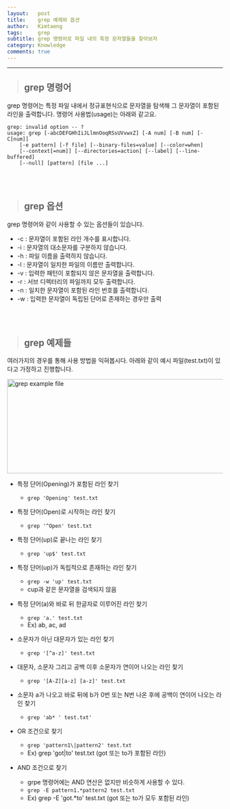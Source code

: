 ```yaml
---
layout:   post
title:    grep 예제와 옵션
author:   Kimtaeng
tags: 	  grep 
subtitle: grep 명령어로 파일 내의 특정 문자열들을 찾아보자
category: Knowledge
comments: true
---
```


<hr/>

> ## grep 명령어

grep 명령어는 특정 파일 내에서 정규표현식으로 문자열을 탐색해 그 문자열이 포함된 라인을 출력합니다.
명령어 사용법(usage)는 아래와 같고요.

<pre class="line-numbers"><code class="language-bash" data-start="1">grep: invalid option -- ?
usage: grep [-abcDEFGHhIiJLlmnOoqRSsUVvwxZ] [-A num] [-B num] [-C[num]]
	[-e pattern] [-f file] [--binary-files=value] [--color=when]
	[--context[=num]] [--directories=action] [--label] [--line-buffered]
	[--null] [pattern] [file ...]
</code></pre>

<br/><br/>

> ## grep 옵션

grep 명령어와 같이 사용할 수 있는 옵션들이 있습니다.

- -c : 문자열이 포함된 라인 개수를 표시합니다.
- -i : 문자열의 대소문자를 구분하지 않습니다. 
- -h : 파일 이름을 출력하지 않습니다.
- -l : 문자열이 일치한 파일의 이름만 출력합니다.
- -v : 입력한 패턴이 포함되지 않은 문자열을 출력합니다.
- -r : 서브 디렉터리의 파일까지 모두 출력합니다.
- -n : 일치한 문자열이 포함된 라인 번호를 출력합니다.
- -w : 입력한 문자열이 독립된 단어로 존재하는 경우만 출력

<br/><br/>

> ## grep 예제들

여러가지의 경우를 통해 사용 방법을 익혀봅시다. 아래와 같이 예시 파일(test.txt)이 있다고 가정하고 진행합니다.

<img class="post_image" src="{{ site.baseurl }}/img/post/2018-07-20-grep-command-example-options-1.png" width="520" height="220" alt="grep example file"/>


- 특정 단어(Opening)가 포함된 라인 찾기
  - ```grep 'Opening' test.txt```
  
- 특정 단어(Open)로 시작하는 라인 찾기
  - ```grep '^Open' test.txt```
  
- 특정 단어(up)로 끝나는 라인 찾기
  - ```grep 'up$' test.txt```
  
- 특정 단어(up)가 독립적으로 존재하는 라인 찾기
  - ```grep -w 'up' test.txt```
  - cup과 같은 문자열을 검색되지 않음
  
- 특정 단어(a)와 바로 뒤 한글자로 이루어진 라인 찾기
  - ```grep 'a.' test.txt```
  - Ex) ab, ac, ad
  
- 소문자가 아닌 대문자가 있는 라인 찾기
  - ```grep '[^a-z]' test.txt```
  
- 대문자, 소문자 그리고 공백 이후 소문자가 연이어 나오는 라인 찾기
  - ```grep '[A-Z][a-z] [a-z]' test.txt```
  
- 소문자 a가 나오고 바로 뒤에 b가 0번 또는 N번 나온 후에 공백이 연이어 나오는 라인 찾기
  - ```grep 'ab* ' test.txt'```
  
- OR 조건으로 찾기
  - ```grep 'pattern1\|pattern2' test.txt```
  - Ex) grep 'got\|to' test.txt (got 또는 to가 포함된 라인)
  
- AND 조건으로 찾기
  - grpe 명령어에는 AND 연산은 없지만 비슷하게 사용할 수 있다. 
  - ```grep -E pattern1.*pattern2 test.txt```
  - Ex) grep -E 'got.*to' test.txt (got 또는 to가 모두 포함된 라인) 